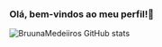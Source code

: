### Olá, bem-vindos ao meu perfil!👋

   ![BruunaMedeiiros GitHub stats](https://github-readme-stats.vercel.app/api?username=BruunaMedeiiros&show_icons=true&theme=dracula&count_private=true)



